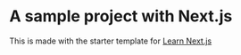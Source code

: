# A sample project with Next.js

This is made with the starter template for [Learn Next.js](https://nextjs.org/learn)
